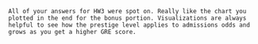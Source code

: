 	All of your answers for HW3 were spot on. Really like the chart you plotted in the end for the bonus portion. Visualizations are always helpful to see how the prestige level applies to admissions odds and grows as you get a higher GRE score.